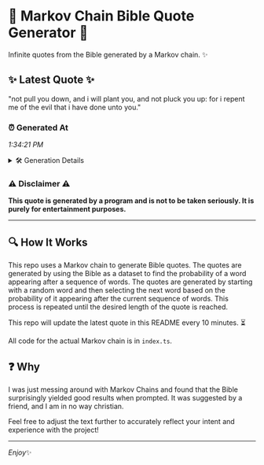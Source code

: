 # 📖 Markov Chain Bible Quote Generator 📖

Infinite quotes from the Bible generated by a Markov chain. ✨

## ✨ Latest Quote ✨
"not pull you down, and i will plant you, and not pluck you up: for i repent me of the evil that i have done unto you."

### ⏰ Generated At
*1:34:21 PM*

<details>
    <summary>🛠️ Generation Details</summary>
    <p>
        <strong>🌱 Seed:</strong> not<br>
        <strong>🔄 Iterations:</strong> 26<br>
        <strong>📜 Context History:</strong><br>[ not ]: pull<br>[ not, pull ]: you<br>[ not, pull, you ]: down,<br>[ not, pull, you, down, ]: and<br>[ not, pull, you, down,, and ]: i<br>[ not, pull, you, down,, and, i ]: will<br>[ pull, you, down,, and, i, will ]: plant<br>[ you, down,, and, i, will, plant ]: you,<br>[ down,, and, i, will, plant, you, ]: and<br>[ and, i, will, plant, you,, and ]: not<br>[ i, will, plant, you,, and, not ]: pluck<br>[ will, plant, you,, and, not, pluck ]: you<br>[ plant, you,, and, not, pluck, you ]: up:<br>[ you,, and, not, pluck, you, up: ]: for<br>[ and, not, pluck, you, up:, for ]: i<br>[ not, pluck, you, up:, for, i ]: repent<br>[ pluck, you, up:, for, i, repent ]: me<br>[ you, up:, for, i, repent, me ]: of<br>[ up:, for, i, repent, me, of ]: the<br>[ for, i, repent, me, of, the ]: evil<br>[ i, repent, me, of, the, evil ]: that<br>[ repent, me, of, the, evil, that ]: i<br>[ me, of, the, evil, that, i ]: have<br>[ of, the, evil, that, i, have ]: done<br>[ the, evil, that, i, have, done ]: unto<br>[ evil, that, i, have, done, unto ]: you.<br>
    </p>
</details>

### ⚠️ Disclaimer ⚠️
**This quote is generated by a program and is not to be taken seriously. It is purely for entertainment purposes.**

---

## 🔍 How It Works

This repo uses a Markov chain to generate Bible quotes. The quotes are generated by using the Bible as a dataset to find the probability of a word appearing after a sequence of words. The quotes are generated by starting with a random word and then selecting the next word based on the probability of it appearing after the current sequence of words. This process is repeated until the desired length of the quote is reached.

This repo will update the latest quote in this README every 10 minutes. ⏳

All code for the actual Markov chain is in `index.ts`.

## ❓ Why

I was just messing around with Markov Chains and found that the Bible surprisingly yielded good results when prompted. 
It was suggested by a friend, and I am in no way christian.

Feel free to adjust the text further to accurately reflect your intent and experience with the project!

---

*Enjoy*✨
